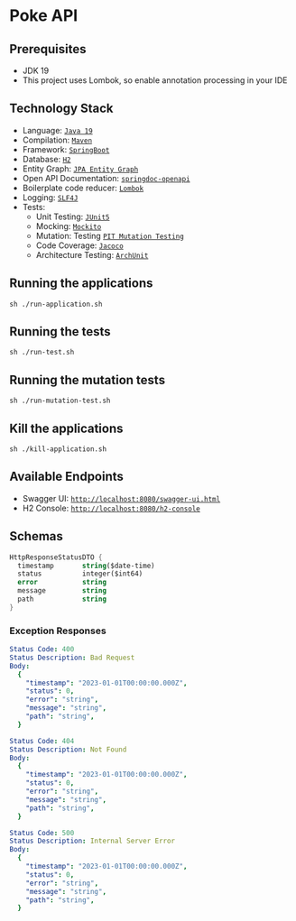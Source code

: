 # Poke API

## Prerequisites

- JDK 19
- This project uses Lombok, so enable annotation processing in your IDE

## Technology Stack

- Language: [`Java 19`](https://www.java.com/)
- Compilation: [`Maven`](https://maven.apache.org/)
- Framework: [`SpringBoot`](https://spring.io/projects/spring-boot)
- Database: [`H2`](http://h2database.com/)
- Entity Graph: [`JPA Entity Graph`](https://cosium.github.io/making-jpa-great-again/)
- Open API Documentation: [`springdoc-openapi`](https://springdoc.org/)
- Boilerplate code reducer: [`Lombok`](https://projectlombok.org/)
- Logging: [`SLF4J`](https://www.slf4j.org/)
- Tests:
  - Unit Testing: [`JUnit5`](https://junit.org/junit5/docs/current/user-guide/)
  - Mocking: [`Mockito`](https://site.mockito.org/)
  - Mutation: Testing [`PIT Mutation Testing`](https://pitest.org/)
  - Code Coverage: [`Jacoco`](https://www.jacoco.org)
  - Architecture Testing: [`ArchUnit`](https://www.archunit.org/)

## Running the applications

```shell
sh ./run-application.sh
```

## Running the tests

```shell
sh ./run-test.sh
```

## Running the mutation tests

```shell
sh ./run-mutation-test.sh
```

## Kill the applications

```shell
sh ./kill-application.sh
```

## Available Endpoints

- Swagger UI: [`http://localhost:8080/swagger-ui.html`](http://localhost:8080/swagger-ui.html)
- H2 Console: [`http://localhost:8080/h2-console`](http://localhost:8080/h2-console)

## Schemas

```scheme
HttpResponseStatusDTO {
  timestamp       string($date-time)
  status          integer($int64)
  error           string
  message         string
  path            string
}
```

### Exception Responses

```yaml
Status Code: 400
Status Description: Bad Request
Body:
  {
    "timestamp": "2023-01-01T00:00:00.000Z",
    "status": 0,
    "error": "string",
    "message": "string",
    "path": "string",
  }
```

```yaml
Status Code: 404
Status Description: Not Found
Body:
  {
    "timestamp": "2023-01-01T00:00:00.000Z",
    "status": 0,
    "error": "string",
    "message": "string",
    "path": "string",
  }
```

```yaml
Status Code: 500
Status Description: Internal Server Error
Body:
  {
    "timestamp": "2023-01-01T00:00:00.000Z",
    "status": 0,
    "error": "string",
    "message": "string",
    "path": "string",
  }
```
